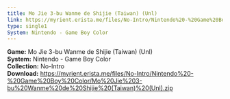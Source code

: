 ```yaml
---
title: Mo Jie 3-bu Wanme de Shijie (Taiwan) (Unl)
link: https://myrient.erista.me/files/No-Intro/Nintendo%20-%20Game%20Boy%20Color/Mo%20Jie%203-bu%20Wanme%20de%20Shijie%20(Taiwan)%20(Unl).zip
type: single1
System: Nintendo - Game Boy Color
---
```

<b>Game:</b> Mo Jie 3-bu Wanme de Shijie (Taiwan) (Unl)<br>
<b>System:</b> Nintendo - Game Boy Color<br>
<b>Collection:</b> No-Intro<br>
<b>Download:</b> https://myrient.erista.me/files/No-Intro/Nintendo%20-%20Game%20Boy%20Color/Mo%20Jie%203-bu%20Wanme%20de%20Shijie%20(Taiwan)%20(Unl).zip